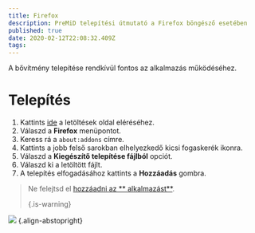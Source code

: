 ```yaml
---
title: Firefox
description: PreMiD telepítési útmutató a Firefox böngésző esetében
published: true
date: 2020-02-12T22:08:32.409Z
tags:
---
```


A bővítmény telepítése rendkívül fontos az alkalmazás működéséhez.

# Telepítés
1. Kattints [ide](https://premid.app/downloads) a letöltések oldal eléréséhez.
2. Válaszd a **Firefox** menüpontot.
3. Keress rá a `about:addons` címre.
4. Kattints a jobb felső sarokban elhelyezkedő kicsi fogaskerék ikonra.
5. Válaszd a **Kiegészítő telepítése fájlból** opciót.
6. Válaszd ki a letöltött fájlt.
7. A telepítés elfogadásához kattints a **Hozzáadás** gombra.

> Ne felejtsd el [hozzáadni az ** alkalmazást**](/install). 
> 
> {.is-warning}

![](https://img.icons8.com/color/2x/firefox.png) {.align-abstopright}